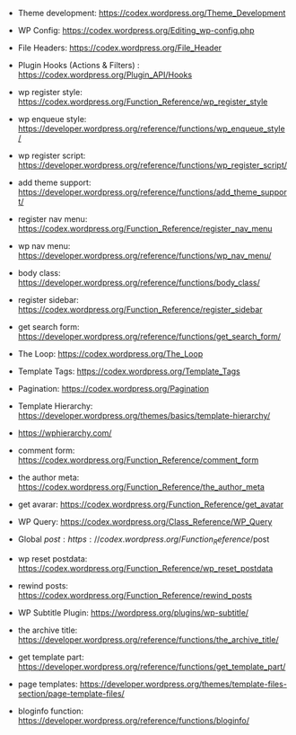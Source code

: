 - Theme development: https://codex.wordpress.org/Theme_Development

- WP Config: https://codex.wordpress.org/Editing_wp-config.php

- File Headers: https://codex.wordpress.org/File_Header

- Plugin Hooks (Actions & Filters) : https://codex.wordpress.org/Plugin_API/Hooks

- wp register style: https://codex.wordpress.org/Function_Reference/wp_register_style

- wp enqueue style: https://developer.wordpress.org/reference/functions/wp_enqueue_style/

- wp register script: https://developer.wordpress.org/reference/functions/wp_register_script/

- add theme support: https://developer.wordpress.org/reference/functions/add_theme_support/

- register nav menu: https://codex.wordpress.org/Function_Reference/register_nav_menu

- wp nav menu: https://developer.wordpress.org/reference/functions/wp_nav_menu/

- body class: https://developer.wordpress.org/reference/functions/body_class/

- register sidebar: https://codex.wordpress.org/Function_Reference/register_sidebar

- get search form: https://developer.wordpress.org/reference/functions/get_search_form/

- The Loop: https://codex.wordpress.org/The_Loop

- Template Tags: https://codex.wordpress.org/Template_Tags

- Pagination: https://codex.wordpress.org/Pagination

- Template Hierarchy: https://developer.wordpress.org/themes/basics/template-hierarchy/

- https://wphierarchy.com/

- comment form: https://codex.wordpress.org/Function_Reference/comment_form

- the author meta: https://codex.wordpress.org/Function_Reference/the_author_meta

- get avarar: https://codex.wordpress.org/Function_Reference/get_avatar

- WP Query: https://codex.wordpress.org/Class_Reference/WP_Query

- Global $post: https://codex.wordpress.org/Function_Reference/$post

- wp reset postdata: https://codex.wordpress.org/Function_Reference/wp_reset_postdata

- rewind posts: https://codex.wordpress.org/Function_Reference/rewind_posts

- WP Subtitle Plugin: https://wordpress.org/plugins/wp-subtitle/

- the archive title: https://developer.wordpress.org/reference/functions/the_archive_title/

- get template part: https://developer.wordpress.org/reference/functions/get_template_part/

- page templates: https://developer.wordpress.org/themes/template-files-section/page-template-files/

- bloginfo function: https://developer.wordpress.org/reference/functions/bloginfo/





















